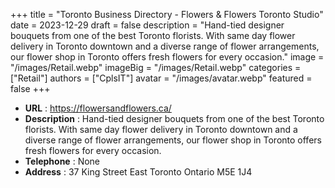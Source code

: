 +++
title = "Toronto Business Directory - Flowers & Flowers Toronto Studio"
date = 2023-12-29
draft = false
description = "Hand-tied designer bouquets from one of the best Toronto florists. With same day flower delivery in Toronto downtown and a diverse range of flower arrangements, our flower shop in Toronto offers fresh flowers for every occasion."
image = "/images/Retail.webp"
imageBig = "/images/Retail.webp"
categories = ["Retail"]
authors = ["CplsIT"]
avatar = "/images/avatar.webp"
featured = false
+++


* **URL** :  https://flowersandflowers.ca/
* **Description** : Hand-tied designer bouquets from one of the best Toronto florists. With same day flower delivery in Toronto downtown and a diverse range of flower arrangements, our flower shop in Toronto offers fresh flowers for every occasion.
* **Telephone** : None
* **Address** : 37 King Street East
Toronto Ontario M5E 1J4